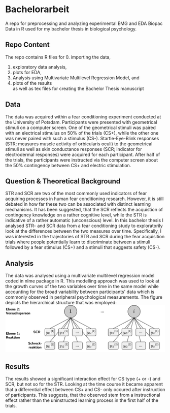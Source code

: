 # Bachelorarbeit

A repo for preprocessing and analyzing experimental EMG and EDA Biopac Data in R used for my bachelor thesis in biological psychology. 

## Repo Content
The repo contains R files for 
0. importing the data, 
1. exploratory data analysis, 
2. plots for EDA, 
3. Analysis using Multivariate Multilevel Regression Model, and 
4. plots of the results  
as well as tex files for creating the Bachelor Thesis manuscript


## Data
The data was acquired within a fear conditioning experiment conducted at the University of Potsdam. Participants were presented with geometrical stimuli on a computer screen. One of the geometrical stimuli was paired with an electrical stimulus on 50% of the trials (CS+), while the other one was never paired with such a stimulus (CS-). Startle-Eye-Blink responses (STR; measures muscle activity of orbicularis oculi) to the geometrical stimuli as well as skin conductance responses (SCR; indicator for electrodermal responses) were acquired for each participant. After half of the trials, the participants were instructed via the computer screen about the 50% contingency between CS+ and electric stimulation. 

## Question & Theoretical Background
STR and SCR are two of the most commonly used indicators of fear acquiring processes in human fear conditioning research. However, it is still debated in how far these two can be associated with distinct learning mechanisms. It has been suggested, that the SCR reflects the acquistion of contingency knowledge on a rather cognitive level, while the STR is indicative of a rather automatic (unconscious) level. In this bachelor thesis I analysed STR- and SCR data from a fear conditioning study to exploratorily look at the differences between the two measures over time. Specifically, I was interested in the trajectories of STR and SCR during the fear acquisition trials where people potentially learn to discriminate between a stimuli followed by a fear stimulus (CS+) and a stimuli that suggests safety (CS-). 

## Analysis
The data was analysed using a multivariate multilevel regression model coded in nlme package in R. This modelling approach was used to look at the growth curves of the two variables over time in the same model while accounting for the broad variability between participants' data which is commonly observed in peripheral psychological measurements.
The figure depicts the hierarchical structure that was employed:
![hierarchical structure of MLM](latex/images/structure.png)


## Results
The results showed a significant interaction effect for CS type (+ or -) and SCR, but not so for the STR. Looking at the time course it became apparent that a differential effect between CS+ and CS- only occured after instruction of participants. This suggests, that the observed stem from a instructional effect rather than the uninstructed learning process in the first half of the trials.

